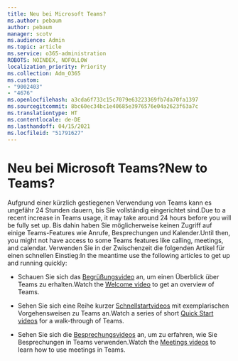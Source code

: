 ```yaml
---
title: Neu bei Microsoft Teams?
ms.author: pebaum
author: pebaum
manager: scotv
ms.audience: Admin
ms.topic: article
ms.service: o365-administration
ROBOTS: NOINDEX, NOFOLLOW
localization_priority: Priority
ms.collection: Adm_O365
ms.custom:
- "9002403"
- "4676"
ms.openlocfilehash: a3cda6f733c15c7079e63223369fb7da70fa1397
ms.sourcegitcommit: 8bc60ec34bc1e40685e3976576e04a2623f63a7c
ms.translationtype: HT
ms.contentlocale: de-DE
ms.lasthandoff: 04/15/2021
ms.locfileid: "51791627"
---
```

# <a name="new-to-teams"></a><span data-ttu-id="3b201-102">Neu bei Microsoft Teams?</span><span class="sxs-lookup"><span data-stu-id="3b201-102">New to Teams?</span></span>

<span data-ttu-id="3b201-103">Aufgrund einer kürzlich gestiegenen Verwendung von Teams kann es ungefähr 24 Stunden dauern, bis Sie vollständig eingerichtet sind.</span><span class="sxs-lookup"><span data-stu-id="3b201-103">Due to a recent increase in Teams usage, it may take around 24 hours before you will be fully set up.</span></span> <span data-ttu-id="3b201-104">Bis dahin haben Sie möglicherweise keinen Zugriff auf einige Teams-Features wie Anrufe, Besprechungen und Kalender.</span><span class="sxs-lookup"><span data-stu-id="3b201-104">Until then, you might not have access to some Teams features like calling, meetings, and calendar.</span></span> <span data-ttu-id="3b201-105">Verwenden Sie in der Zwischenzeit die folgenden Artikel für einen schnellen Einstieg:</span><span class="sxs-lookup"><span data-stu-id="3b201-105">In the meantime use the following articles to get up and running quickly:</span></span> 

- <span data-ttu-id="3b201-106">Schauen Sie sich das [Begrüßungsvideo](https://support.office.com/article/welcome-to-microsoft-teams-b98d533f-118e-4bae-bf44-3df2470c2b12) an, um einen Überblick über Teams zu erhalten.</span><span class="sxs-lookup"><span data-stu-id="3b201-106">Watch the [Welcome video](https://support.office.com/article/welcome-to-microsoft-teams-b98d533f-118e-4bae-bf44-3df2470c2b12) to get an overview of Teams.</span></span>

- <span data-ttu-id="3b201-107">Sehen Sie sich eine Reihe kurzer [Schnellstartvideos](https://support.office.com/article/video-what-is-microsoft-teams-422bf3aa-9ae8-46f1-83a2-e65720e1a34d) mit exemplarischen Vorgehensweisen zu Teams an.</span><span class="sxs-lookup"><span data-stu-id="3b201-107">Watch a series of short [Quick Start videos](https://support.office.com/article/video-what-is-microsoft-teams-422bf3aa-9ae8-46f1-83a2-e65720e1a34d) for a walk-through of Teams.</span></span>

- <span data-ttu-id="3b201-108">Sehen Sie sich die [Besprechungsvideos](https://support.office.com/article/join-a-teams-meeting-078e9868-f1aa-4414-8bb9-ee88e9236ee4) an, um zu erfahren, wie Sie Besprechungen in Teams verwenden.</span><span class="sxs-lookup"><span data-stu-id="3b201-108">Watch the [Meetings videos](https://support.office.com/article/join-a-teams-meeting-078e9868-f1aa-4414-8bb9-ee88e9236ee4) to learn how to use meetings in Teams.</span></span>
